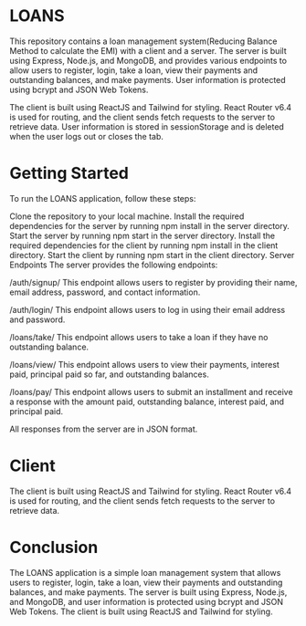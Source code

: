 # LOANS
This repository contains a loan management system(Reducing Balance Method to calculate the EMI) with a client and a server. The server is built using Express, Node.js, and MongoDB, and provides various endpoints to allow users to register, login, take a loan, view their payments and outstanding balances, and make payments. User information is protected using bcrypt and JSON Web Tokens.

The client is built using ReactJS and Tailwind for styling. React Router v6.4 is used for routing, and the client sends fetch requests to the server to retrieve data. User information is stored in sessionStorage and is deleted when the user logs out or closes the tab.

# Getting Started
To run the LOANS application, follow these steps:

Clone the repository to your local machine.
Install the required dependencies for the server by running npm install in the server directory.
Start the server by running npm start in the server directory.
Install the required dependencies for the client by running npm install in the client directory.
Start the client by running npm start in the client directory.
Server Endpoints
The server provides the following endpoints:

/auth/signup/
This endpoint allows users to register by providing their name, email address, password, and contact information.

/auth/login/
This endpoint allows users to log in using their email address and password.

/loans/take/
This endpoint allows users to take a loan if they have no outstanding balance.

/loans/view/
This endpoint allows users to view their payments, interest paid, principal paid so far, and outstanding balances.

/loans/pay/
This endpoint allows users to submit an installment and receive a response with the amount paid, outstanding balance, interest paid, and principal paid.

All responses from the server are in JSON format.

# Client
The client is built using ReactJS and Tailwind for styling. React Router v6.4 is used for routing, and the client sends fetch requests to the server to retrieve data.

# Conclusion
The LOANS application is a simple loan management system that allows users to register, login, take a loan, view their payments and outstanding balances, and make payments. The server is built using Express, Node.js, and MongoDB, and user information is protected using bcrypt and JSON Web Tokens. The client is built using ReactJS and Tailwind for styling.